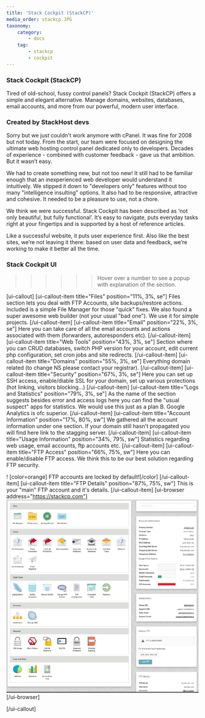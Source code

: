 ```yaml
---
title: 'Stack Cockpit (StackCP)'
media_order: stackcp.JPG
taxonomy:
    category:
        - docs
    tag:
        - stackcp
        - cockpit
---
```


### Stack Cockpit (StackCP)

Tired of old-school, fussy control panels? Stack Cockpit (StackCP) offers a simple and elegant alternative. Manage domains, websites, databases, email accounts, and more from our powerful, modern user interface.

### Created by StackHost devs

Sorry but we just couldn't work anymore with cPanel. It was fine for 2008 but not today. From the start, our team were focused on designing the ultimate web hosting control panel dedicated only to developers.
Decades of experience - combined with customer feedback - gave us that ambition. But it wasn’t easy.

We had to create something new, but not too new! It still had to be familiar enough that an inexperienced web developer would understand it intuitively. We stipped it down to "developers only" features without too many "intelligence insulting" options. 
It also had to be responsive, attractive and cohesive. It needed to be a pleasure to use, not a chore.

We think we were successful. Stack Cockpit has been described as ‘not only beautiful, but fully functional’. It’s easy to navigate, puts everyday tasks right at your fingertips and is supported by a host of reference articles.

Like a successful website, it puts user experience first. Also like the best sites, we’re not leaving it there: based on user data and feedback, we’re working to make it better all the time.

### Stack Cockpit UI
>>>>>> Hover over a number to see a popup with explanation of the section.

[ui-callout]
[ui-callout-item title="Files" position="11%, 3%, se"]
Files section lets you deal with FTP Accounts, site backups/restore actions. Included is a simple File Manager for those "quick" fixes. 
We also found a super awesome web builder (not your usual "bad one"). We use it for simple projects.
[/ui-callout-item]
[ui-callout-item title="Email" position="22%, 3%, se"]
Here you can take care of all the email accounts and actions associated with them (forwarders, autoresponders etc).
[/ui-callout-item]
[ui-callout-item title="Web Tools" position="43%, 3%, se"]
Section where you can CRUD databases, switch PHP version for your account, edit current php configuration, set cron jobs and site redirects.
[/ui-callout-item]
[ui-callout-item title="Domains" position="55%, 3%, se"]
Everything domain related (to change NS please contact your registrar).
[/ui-callout-item]
[ui-callout-item title="Security" position="67%, 3%, se"]
Here you can set up SSH access, enable/diable SSL for your domain, set up various protections (hot linking, visitors blocking...)
[/ui-callout-item]
[ui-callout-item title="Logs and Statistics" position="79%, 3%, se"]
As the name of the section suggests besides error and access logs here you can find the "usual suspect" apps for statistics.
We would use this just as a plan B. Google Analytics is ofc superior.
[/ui-callout-item]
[ui-callout-item title="Account Information" position="17%, 80%, sw"]
We gathered all the account information under one section. If your domain still hasn't propagated you will find here
link to the stagging server.
[/ui-callout-item]
[ui-callout-item title="Usage Information" position="34%, 79%, sw"]
Statistics regarding web usage, email accounts, ftp accounts etc.
[/ui-callout-item]
[ui-callout-item title="FTP Access" position="66%, 75%, sw"]
Here you can enable/disable FTP access. We think this to be our best solution regarding FTP security.

! [color=orange] FTP accounts are locked by default![/color]
[/ui-callout-item]
[ui-callout-item title="FTP Details" position="87%, 75%, sw"]
This is your "main" FTP account and it's details.
[/ui-callout-item]
[ui-browser address="https://stackcp.com"]
![](stackcp.JPG)
[/ui-browser]

[/ui-callout]





